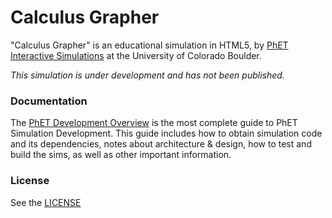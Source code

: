 Calculus Grapher
================

"Calculus Grapher" is an educational simulation in HTML5, by <a href="http://phet.colorado.edu/" target="_blank">PhET Interactive Simulations</a>
at the University of Colorado Boulder.

*This simulation is under development and has not been published.*

### Documentation
The <a href="https://github.com/phetsims/phet-info/blob/master/doc/phet-development-overview.md" target="_blank">PhET Development Overview</a> is the most complete guide to PhET Simulation
Development. This guide includes how to obtain simulation code and its dependencies, notes about architecture & design, how to test and build
the sims, as well as other important information.

### License
See the <a href="https://github.com/phetsims/calculus-grapher/blob/master/LICENSE" target="_blank">LICENSE</a>
